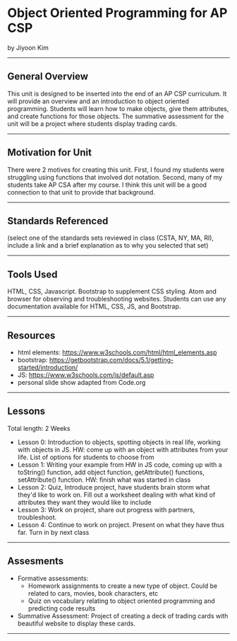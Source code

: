# Object Oriented Programming for AP CSP
by Jiyoon Kim

-----

## General Overview
This unit is designed to be inserted into the end of an AP CSP curriculum. It will provide an overview and an introduction to object oriented programming. Students will learn how to make objects, give them attributes, and create functions for those objects. The summative assessment for the unit will be a project where students display trading cards.

---

## Motivation for Unit
There were 2 motives for creating this unit. First, I found my students were struggling using functions that involved dot notation. Second, many of my students take AP CSA after my course. I think this unit will be a good connection to that unit to provide that background.

---

## Standards Referenced
(select one of the standards sets reviewed in class (CSTA, NY, MA, RI), include a link and a brief explanation as to why you selected that set)

---

## Tools Used
HTML, CSS, Javascript. Bootstrap to supplement CSS styling.
Atom and browser for observing and troubleshooting websites. Students can use any documentation available for HTML, CSS, JS, and Bootstrap.

---

## Resources
* html elements: https://www.w3schools.com/html/html_elements.asp
* bootstrap: https://getbootstrap.com/docs/5.1/getting-started/introduction/
* JS: https://www.w3schools.com/js/default.asp
* personal slide show adapted from Code.org 

---

## Lessons
Total length: 2 Weeks
* Lesson 0: Introduction to objects, spotting objects in real life, working with objects in JS. HW: come up with an object with attributes from your life. List of options for students to choose from
* Lesson 1: Writing your example from HW in JS code, coming up with a toString() function, add object function, getAttribute() functions, setAttribute() function. HW: finish what was started in class
* Lesson 2: Quiz, Introduce project, have students brain storm what they'd like to work on. Fill out a worksheet dealing with what kind of attributes they want they would like to include
* Lesson 3: Work on project, share out progress with partners, troubleshoot.
* Lesson 4: Continue to work on project. Present on what they have thus far. Turn in by next class


---

## Assesments
* Formative assessments:
  * Homework assignments to create a new type of object. Could be related to cars, movies, book characters, etc
  * Quiz on vocabulary relating to object oriented programming and predicting code results
* Summative Assessment: Project of creating a deck of trading cards with beautiful website to display these cards.

---
